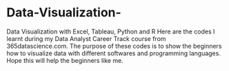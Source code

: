 # Data-Visualization-
Data Visualization with Excel, Tableau, Python and R
Here are the codes I learnt during my Data Analyst Career Track course from 365datascience.com. 
The purpose of these codes is to show the beginners how to visualize data with different softwares and programming languages.
Hope this will help the beginners like me. 
